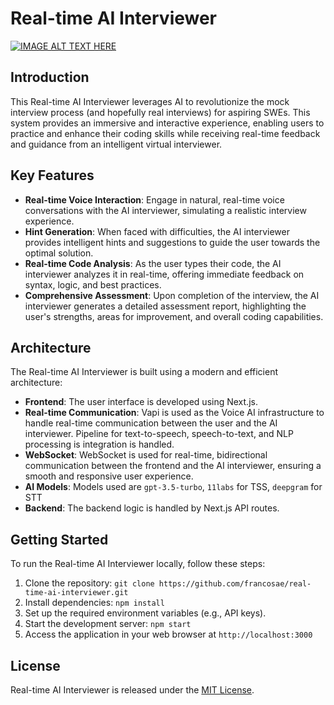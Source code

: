 # Real-time AI Interviewer

[![IMAGE ALT TEXT HERE](https://img.youtube.com/vi/wUBfcmuFfss/0.jpg)](https://www.youtube.com/watch?v=wUBfcmuFfss)

## Introduction
This Real-time AI Interviewer leverages AI to revolutionize the mock interview process (and hopefully real interviews) for aspiring SWEs. This system provides an immersive and interactive experience, enabling users to practice and enhance their coding skills while receiving real-time feedback and guidance from an intelligent virtual interviewer.

## Key Features
- **Real-time Voice Interaction**: Engage in natural, real-time voice conversations with the AI interviewer, simulating a realistic interview experience.
- **Hint Generation**: When faced with difficulties, the AI interviewer provides intelligent hints and suggestions to guide the user towards the optimal solution.
- **Real-time Code Analysis**: As the user types their code, the AI interviewer analyzes it in real-time, offering immediate feedback on syntax, logic, and best practices.
- **Comprehensive Assessment**: Upon completion of the interview, the AI interviewer generates a detailed assessment report, highlighting the user's strengths, areas for improvement, and overall coding capabilities.

## Architecture
The Real-time AI Interviewer is built using a modern and efficient architecture:
- **Frontend**: The user interface is developed using Next.js.
- **Real-time Communication**: Vapi is used as the Voice AI infrastructure to handle real-time communication between the user and the AI interviewer. Pipeline for text-to-speech, speech-to-text, and NLP processing is integration is handled.
- **WebSocket**: WebSocket is used for real-time, bidirectional communication between the frontend and the AI interviewer, ensuring a smooth and responsive user experience.
- **AI Models**: Models used are `gpt-3.5-turbo`, `11labs` for TSS, `deepgram` for STT 
- **Backend**: The backend logic is handled by Next.js API routes.

## Getting Started
To run the Real-time AI Interviewer locally, follow these steps:
1. Clone the repository: `git clone https://github.com/francosae/real-time-ai-interviewer.git`
2. Install dependencies: `npm install`
3. Set up the required environment variables (e.g., API keys).
4. Start the development server: `npm start`
5. Access the application in your web browser at `http://localhost:3000`

## License
Real-time AI Interviewer is released under the [MIT License](https://opensource.org/licenses/MIT).
